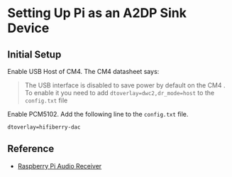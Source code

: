 # Setting Up Pi as an A2DP Sink Device

## Initial Setup

Enable USB Host of CM4.
The CM4 datasheet says:

> The USB interface is disabled to save power by default on the CM4 . To enable it you need to add
> `dtoverlay=dwc2,dr_mode=host` to the `config.txt` file

Enable PCM5102.
Add the following line to the `config.txt` file.

```
dtoverlay=hifiberry-dac
```


## Reference

* [Raspberry Pi Audio Receiver](https://github.com/nicokaiser/rpi-audio-receiver)
